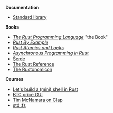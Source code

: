 **Documentation**

-   [Standard library](https://doc.rust-lang.org/stable/std/index.html)

**Books**

-   [_The Rust Programming Language_](https://doc.rust-lang.org/stable/book/index.html) "the Book"
-   [_Rust By Example_](https://doc.rust-lang.org/rust-by-example)
-   [_Rust Atomics and Locks_](https://marabos.nl/atomics/preface.html)
-   [_Asynchronous Programming in Rust_](https://rust-lang.github.io/async-book/intro.html)
-   [Serde](https://serde.rs/)
-   [The Rust Reference](https://doc.rust-lang.org/stable/reference/index.html)
-   [The Rustonomicon](https://doc.rust-lang.org/stable/nomicon/intro.html)

**Courses**

-   [Let's build a (mini) shell in Rust](https://micahkepe.com/blog/minishell/)
- [BTC price GUI](https://www.youtube.com/watch?v=z01c1hOr-kk&t=98s)
- [Tim McNamara on Clap](https://www.youtube.com/watch?v=Y-LTWNciEks)
- [std::fs](https://www.youtube.com/watch?v=0H3pg_pjyRE)

